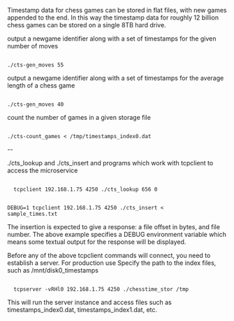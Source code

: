 
Timestamp data for chess games can be stored in flat files, with new games appended to the end.
In this way the timestamp data for roughly 12 billion chess games can be stored on a single 8TB hard drive.

<p>output a newgame identifier along with a set of timestamps for the given number of moves</p>

<code>
./cts-gen_moves 55
</code>

<p>output a newgame identifier along with a set of timestamps for the average length of a chess game</p>

<code>
./cts-gen_moves 40
</code>

<p>count the number of games in a given storage file</p>

<code>
./cts-count_games < /tmp/timestamps_index0.dat
</code>

--

./cts_lookup and ./cts_insert and programs which work with tcpclient to access the microservice

<code>
  tcpclient 192.168.1.75 4250 ./cts_lookup 656 0

  DEBUG=1 tcpclient 192.168.1.75 4250 ./cts_insert < sample_times.txt
</code>

The insertion is expected to give a response: a file offset in bytes, and file number.
The above example specifies a DEBUG environment variable which means some textual output
for the response will be displayed.

Before any of the above tcpclient commands will connect, you need to establish a server.
For production use Specify the path to the index files, such as /mnt/disk0_timestamps

<code>
  tcpserver -vRHl0 192.168.1.75 4250 ./chesstime_stor /tmp
</code>

This will run the server instance and access files such as timestamps_index0.dat, timestamps_index1.dat, etc.



